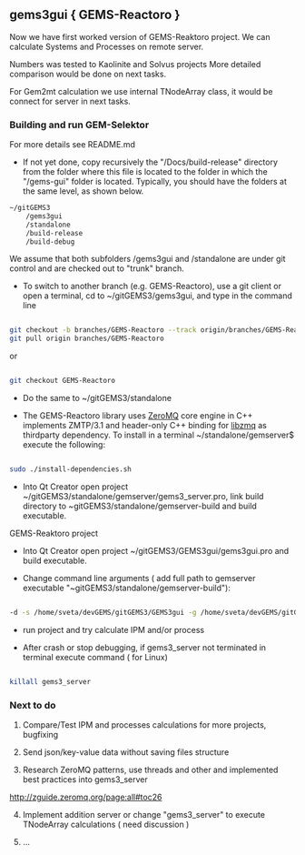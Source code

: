 ## gems3gui { GEMS-Reactoro } ##

Now we have first worked version of GEMS-Reaktoro project.
We can calculate Systems and Processes on remote server.

Numbers was tested to Kaolinite and Solvus projects
More detailed comparison would be done on next tasks.

For Gem2mt calculation we use internal TNodeArray class, it would be connect for server in next tasks. 


### Building and run GEM-Selektor ###

For more details see README.md


* If not yet done, copy recursively the "/Docs/build-release" directory from the  folder where this file is located to the folder in which the "/gems-gui" folder is located. Typically, you should have the folders at the same level, as shown below.

```sh
~/gitGEMS3
    /gems3gui
    /standalone
    /build-release
    /build-debug
```
We assume that both subfolders /gems3gui and /standalone are under git control and are checked out to "trunk" branch.


* To switch to another branch (e.g. GEMS-Reactoro), use a git client or open a terminal, cd to ~/gitGEMS3/gems3gui, and type in the command line

```sh

git checkout -b branches/GEMS-Reactoro --track origin/branches/GEMS-Reactoro
git pull origin branches/GEMS-Reactoro
```
or
```sh

git checkout GEMS-Reactoro
```

* Do the same to ~/gitGEMS3/standalone

* The GEMS-Reactoro library uses [ZeroMQ](https://github.com/zeromq/libzmq)  core engine in C++ implements ZMTP/3.1 and header-only C++ binding for [libzmq](https://github.com/zeromq/cppzmq) as thirdparty dependency. To install  in a terminal ~/standalone/gemserver$ execute the following:

```sh

sudo ./install-dependencies.sh

```

* Into Qt Creator open project ~/gitGEMS3/standalone/gemserver/gems3_server.pro, link build directory to ~gitGEMS3/standalone/gemserver-build and build executable.

GEMS-Reaktoro project
* Into Qt Creator open project ~/gitGEMS3/GEMS3gui/gems3gui.pro and build executable.


* Change command line arguments ( add full path to gemserver executable "~gitGEMS3/standalone/gemserver-build"):

```sh

-d -s /home/sveta/devGEMS/gitGEMS3/GEMS3gui -g /home/sveta/devGEMS/gitGEMS3/standalone/gemserver-build
```

* run project and try calculate IPM and/or process


* After crash or stop debugging, if  gems3_server not terminated in terminal execute command ( for Linux)

```sh

killall gems3_server
```


### Next to do ###

1. Compare/Test IPM and processes calculations for more projects, bugfixing

2.  Send json/key-value data without saving files structure

3. Research ZeroMQ patterns, use threads and other and implemented best practices into gems3_server

http://zguide.zeromq.org/page:all#toc26

4. Implement addition server or change "gems3_server" to execute TNodeArray calculations ( need discussion )

5. ...

